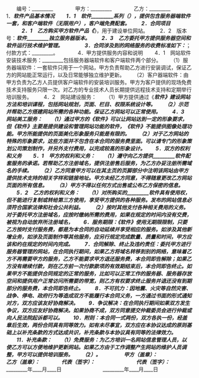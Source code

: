 
 


　　编号：_________　　
　　甲方：_________　　
　　乙方：_________　　
　　1．_________软件产品基本情况
　　1．1　_________软件_________系列（_________），提供包含服务器端软件一套，和客户端软件（无限用户），客户端免费配套。
　　2．合同项目
　　　2．1　乙方购买甲方软件产品《_________》，用于建设单位网站。
　　2．2　版本号：_________软件_________独立服务器版本。
　　2．3　乙方委托甲方提供服务器空间和软件运行技术维护管理。　　
　　3．合同涉及到的网络服务的收费标准如下：_________；付款方式：_________。　　
　　4．甲方提供服务内容和说明
　　4．1　网站软件安装技术服务：_________包括服务器端软件和客户端软件两个部分。
　　（1）服务器端软件：一套软件只用于一个网站，甲方负责帮助乙方进行安装调试，保证乙方的网站能正常运行，以及日常能够独立维护更新。
　　（2）客户器端软件：由甲方负责为乙方人员提供客户端软件的安装培训服务。甲方为客户提供的现场免费技术支持服务只限一次。对乙方的专业技术人员长期提供远程技术支持和定期举行培训服务。
　　4．2　网站建设服务：
　　（1）甲方提供通过《_________软件》建设网站方法和培训课程，包括网站规划，页面、栏目、权限系统设计等。
　　（2）示范并帮助乙方搭建网站所需的各种功能。保证乙方网站可以正常使用。
　　4．3　网站美工服务：
　　（1）通过甲方的《_________软件》可以让网站达到一定的形象要求，但《_________软件》主要是提供建设和管理网站功能的软件，《_________软件》不能提供图像处理功能。甲方所能提供的页面美化形象服务只能是有限的。
　　（2）对于乙方网站的特殊的形象要求，这些方面并不包含在本合同的服务费里面。可以请专门的形象策划公司策划制作，并另外支付费用，以完成较高的形象设计。　　5．双方的权利和义务
　　5．1　甲方的权利和义务：
　　（1）遵守向乙方提供_________软件配套服务的承诺。若帮助乙方注册域名，提供注册售后服务，为乙方办妥注册所需域名的手续。
　　（2）乙方同意甲方可以在其主页的页脚部分中注明该网站由甲方提供技术支持的相关字样和链接地址。甲方未经乙方同意，不得随意更改乙方网站页面的所有信息。
　　（3）甲方不得以任何方式出售或公布乙方保密的信息。
　　5．2　乙方的权利和义务：
　　（1）对所购买的_________软件具有使用权，但不能进行复制或转给第三方使用，享受甲方提供的各种服务。发布的网站信息必须符合国家法律和社会公共利益。
　　（2）按时其他支付各种相关费用的义务。对于委托甲方注册域名，应按时缴纳所需的费用，如果在规定的时间内没有交费，被视为自动放弃所注册域名，　　6．服务期限：《_________软件》使用无期限限制，只要乙方按时支付服务费，都是为本合同的自动延续并享受相应的服务。如涉及其他新增业务，如涉及页面制作等其他服务，应另行规定完成数量、质量和时间，甲方应该和约在规定的时间内完成。
　　7．合同解除、终止及违约责任：委托甲方进行服务器管理的网站，在合同执行期间，如果乙方将域名转移到别的网络，意味着乙方不再需要甲方的服务，乙方不能要求甲方退还服务费，本合同即告解除；如果乙方没有继续付款，则在乙方前一次付款款项的有效期结束后，本合同即告终止。如果甲方不能提供合同规定的正常的服务，比如可以正常工作的服务器、服务器存放空间和提供用户正常访问所需要的带宽，则乙方有权要求终止服务并退还没有到期部分的服务费，本合同即告终止。
　　8．不可抗力：因地震、火灾等自然灾害、战争、停电、政府行为等造成双方不能履行本合同义务，一方通过书面的形式通知对方，双方应该友好协商解决。　　9．争议解决：在合同执行期间如果双方发生争议，双方应友好协商解决。如果协商不成，双方同意提交仲裁委员会进行仲裁或向人民法院起诉都可以。　　10．附则：本合同一式两份，双方各执一份，经盖章后生效，两份合同具有同等效力。如有未尽事宜，双方应在本协议达成的原则基础上以补充条款的方式达成共识，补充条款与本协议具有同等的法律效力。
　　11．补充条款：
　　（1）免费服务：为乙方培训一名网站信息管理人员，以使乙方可以方便地维护更新网站。如果乙方由于工作调整产生网站的维护人员调整，甲方可以提供培训服务。
　　（2）_________。
　　
　　甲方（盖章）：_________　　　　　　　　乙方（盖章）：_________　　
　　代表（签字）：_________　　　　　　　　代表（签字）：_________　　
　　_________年____月____日　　　　　　　　_________年____月____日 


 


 

 
 
 
 
 
  


  
 

  


  


  
 
 
 
 

